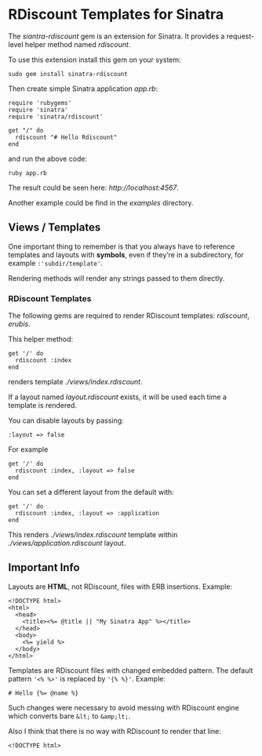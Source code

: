 # RDiscount Templates for Sinatra

The *siantra-rdiscount* gem is an extension for Sinatra.
It provides a request-level helper method named *rdiscount*.

To use this extension install this gem on your system:

    sudo gem install sinatra-rdiscount

Then create simple Sinatra application *app.rb*:

    require 'rubygems'
    require 'sinatra'
    require 'sinatra/rdiscount'
    
    get "/" do
      rdiscount "# Hello Rdiscount"
    end

and run the above code:

    ruby app.rb

The result could be seen here: *http://localhost:4567*.

Another example could be find in the *examples* directory.   


## Views / Templates

One important thing to remember is that you always have to reference
templates and layouts with **symbols**, even if they’re in a subdirectory,
for example `:'subdir/template'`.

Rendering methods will render any strings passed to them directly.


### RDiscount Templates

The following gems are required to render RDiscount templates: 
*rdiscount*, *erubis*.

This helper method:

    get '/' do
      rdiscount :index
    end

renders template *./views/index.rdiscount*.

If a layout named *layout.rdiscount* exists, it will be used each time
a template is rendered.

You can disable layouts by passing:

    :layout => false

For example

    get '/' do
      rdiscount :index, :layout => false
    end

You can set a different layout from the default with:

    get '/' do
      rdiscount :index, :layout => :application
    end

This renders *./views/index.rdiscount* template
within *./views/application.rdiscount* layout.


## Important Info

Layouts are **HTML**, not RDiscount, files with ERB 
insertions. Example:

    <!DOCTYPE html>
    <html>
      <head>
        <title><%= @title || "My Sinatra App" %></title>
      </head>
      <body>
        <%= yield %>
      </body>
    </html>

Templates are RDiscount files with changed embedded pattern.
The default pattern `'<% %>'` is replaced by `'{% %}'`.
Example:

    # Hello {%= @name %}

Such changes were necessary to avoid messing with
RDiscount engine which converts bare `&lt;` to `&amp;lt;`.

Also I think that there is no way with RDiscount to render
that line:

    <!DOCTYPE html>
